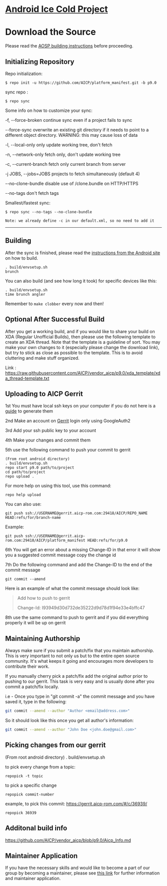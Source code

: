 [Android Ice Cold Project](http://aicp-rom.com)
====================================


Download the Source
===================

Please read the [AOSP building instructions](https://source.android.com/source/index.html) before proceeding.

Initializing Repository
-----------------------

Repo initialization:

    $ repo init -u https://github.com/AICP/platform_manifest.git -b p9.0


sync repo :

    $ repo sync

Some info on how to customize your sync:

  -f, --force-broken    continue sync even if a project fails to sync

  --force-sync          overwrite an existing git directory if it needs to
                        point to a different object directory. WARNING: this
                        may cause loss of data

  -l, --local-only      only update working tree, don't fetch

  -n, --network-only    fetch only, don't update working tree

  -c, --current-branch  fetch only current branch from server

  -j JOBS, --jobs=JOBS  projects to fetch simultaneously (default 4)

  --no-clone-bundle     disable use of /clone.bundle on HTTP/HTTPS

  --no-tags             don't fetch tags

Smallest/fastest sync:

    $ repo sync --no-tags --no-clone-bundle

    Note: we already define -c in our default.xml, so no need to add it

***

Building
--------

After the sync is finished, please read the [instructions from the Android site](https://source.android.com/source/building.html) on how to build.

    . build/envsetup.sh
    brunch


You can also build (and see how long it took) for specific devices like this:

    . build/envsetup.sh
    time brunch angler

Remember to `make clobber` every now and then!


Optional After Successful Build
--------------------------------

After you get a working build, and if you would like to share your build on XDA (Regular Unofficial Builds), then please use the following template to create
an XDA thread. Note that the template is a guideline of sort. You may make your own changes to it (especially please change the download link), but try
to stick as close as possible to the template. This is to avoid cluttering and make stuff organized.

Link : https://raw.githubusercontent.com/AICP/vendor_aicp/p9.0/xda_template/xda_thread-template.txt


Uploading to AICP Gerrit
---------------

1st You must have local ssh keys on your computer if you do not here is a [guide](https://help.github.com/articles/connecting-to-github-with-ssh/) to generate them

2nd Make an account on [Gerrit](http://gerrit.aicp-rom.com) login only using GoogleAuth2

3rd Add your ssh public key to your account

4th Make your changes and commit them

5th use the following command to push your commit to gerrit

    (From root android directory)
    . build/envsetup.sh
    repo start p9.0 path/to/project
    cd path/to/project
    repo upload .

For more help on using this tool, use this command:

    repo help upload

You can also use:

    git push ssh://USERNAME@gerrit.aicp-rom.com:29418/AICP/REPO_NAME HEAD:refs/for/branch-name

Example:

    git push ssh://USERNAME@gerrit.aicp-rom.com:29418/AICP/platform_manifest HEAD:refs/for/p9.0


6th You will get an error about a missing Change-ID in that error it will show you a suggested commit message copy the change id

7th Do the following command and add the Change-ID to the end of the commit message

    git commit --amend

Here is an example of what the commit message should look like:

> Add how to push to gerrit
>
> Change-Id: I93949d30d732de35222d9d78d1f94e33e4bffc47

8th use the same command to push to gerrit and if you did everything properly it will be up on gerrit



## Maintaining Authorship ##
Always make sure if you submit a patch/fix that you maintain authorship.
This is very important to not only us but to the entire open source community. It's what keeps it going and encourages more developers to contribute their work.

If you manually cherry pick a patch/fix add the original author prior to pushing to our gerrit.
This task is very easy and is usually done after you commit a patch/fix locally.

i.e - Once you type in "git commit -a" the commit message and you have saved it, type in the following:

```bash
git commit --amend --author "Author <email@address.com>"
```

So it should look like this once you get all author's information:

```bash
git commit --amend --author "John Doe <john.doe@gmail.com>"
```

Picking changes from our gerrit
-------------------------------

(From root android directory)
    . build/envsetup.sh

to pick every change from a topic:

    repopick -t topic

to pick a specific change

    repopick commit-number

example, to pick this commit: https://gerrit.aicp-rom.com/#/c/36939/

    repopick 36939

Additonal build info
-------------------------------
https://github.com/AICP/vendor_aicp/blob/p9.0/Aicp_Info.md

## Maintainer Application ##
If you have the necessary skills and would like to become a part of our group by becoming a maintainer,
please see [this link](https://github.com/AICP/vendor_aicp/blob/p9.0/Maintainer_Application.md) for further information and maintainer application.
